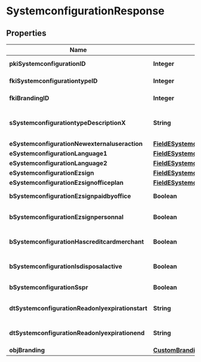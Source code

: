 

# SystemconfigurationResponse

## Properties

Name | Type | Description | Notes
------------ | ------------- | ------------- | -------------
**pkiSystemconfigurationID** | **Integer** | The unique ID of the Systemconfiguration | 
**fkiSystemconfigurationtypeID** | **Integer** | The unique ID of the Systemconfigurationtype | 
**fkiBrandingID** | **Integer** | The unique ID of the Branding |  [optional]
**sSystemconfigurationtypeDescriptionX** | **String** | The description of the Systemconfigurationtype in the language of the requester | 
**eSystemconfigurationNewexternaluseraction** | [**FieldESystemconfigurationNewexternaluseraction**](FieldESystemconfigurationNewexternaluseraction.md) |  | 
**eSystemconfigurationLanguage1** | [**FieldESystemconfigurationLanguage1**](FieldESystemconfigurationLanguage1.md) |  | 
**eSystemconfigurationLanguage2** | [**FieldESystemconfigurationLanguage2**](FieldESystemconfigurationLanguage2.md) |  | 
**eSystemconfigurationEzsign** | [**FieldESystemconfigurationEzsign**](FieldESystemconfigurationEzsign.md) |  |  [optional]
**eSystemconfigurationEzsignofficeplan** | [**FieldESystemconfigurationEzsignofficeplan**](FieldESystemconfigurationEzsignofficeplan.md) |  |  [optional]
**bSystemconfigurationEzsignpaidbyoffice** | **Boolean** | Whether if Ezsign is paid by the company or not |  [optional]
**bSystemconfigurationEzsignpersonnal** | **Boolean** | Whether if we allow the creation of personal files in eZsign | 
**bSystemconfigurationHascreditcardmerchant** | **Boolean** | Whether there is a creditcard merchant configured or not |  [optional]
**bSystemconfigurationIsdisposalactive** | **Boolean** | Whether is Disposal processus is active or not |  [optional]
**bSystemconfigurationSspr** | **Boolean** | Whether if we allow SSPR | 
**dtSystemconfigurationReadonlyexpirationstart** | **String** | The start date where the system will be in read only |  [optional]
**dtSystemconfigurationReadonlyexpirationend** | **String** | The end date where the system will be in read only |  [optional]
**objBranding** | [**CustomBrandingResponse**](CustomBrandingResponse.md) |  |  [optional]




